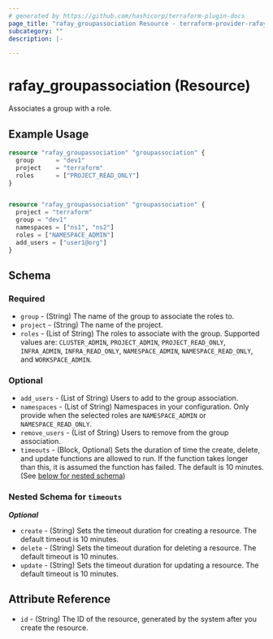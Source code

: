 ```yaml
---
# generated by https://github.com/hashicorp/terraform-plugin-docs
page_title: "rafay_groupassociation Resource - terraform-provider-rafay"
subcategory: ""
description: |-

---
```


# rafay_groupassociation (Resource)

Associates a group with a role.


## Example Usage

```terraform
resource "rafay_groupassociation" "groupassociation" {
  group      = "dev1"
  project    = "terraform"
  roles      = ["PROJECT_READ_ONLY"]
}


resource "rafay_groupassociation" "groupassociation" {
  project = "terraform"
  group = "dev1"
  namespaces = ["ns1", "ns2"]
  roles = ["NAMESPACE_ADMIN"]
  add_users = ["user1@org"]
}
```

<!-- schema generated by tfplugindocs -->
## Schema

### Required

- `group` - (String) The name of the group to associate the roles to.
- `project` - (String) The name of the project.
- `roles` - (List of String) The roles to associate with the group. Supported values are: `CLUSTER_ADMIN`, `PROJECT_ADMIN`, `PROJECT_READ_ONLY`, `INFRA_ADMIN`, `INFRA_READ_ONLY`, `NAMESPACE_ADMIN`, `NAMESPACE_READ_ONLY`, and `WORKSPACE_ADMIN`.

### Optional

- `add_users` - (List of String) Users to add to the group association.
- `namespaces` - (List of String) Namespaces in your configuration. Only provide when the selected roles are `NAMESPACE_ADMIN` or `NAMESPACE_READ_ONLY`.
- `remove_users` - (List of String) Users to remove from the group association.
- `timeouts` - (Block, Optional) Sets the duration of time the create, delete, and update functions are allowed to run. If the function takes longer than this, it is assumed the function has failed. The default is 10 minutes. (See [below for nested schema](#nestedblock--timeouts))


<a id="nestedblock--timeouts"></a>
### Nested Schema for `timeouts`

***Optional***

- `create` - (String) Sets the timeout duration for creating a resource. The default timeout is 10 minutes.
- `delete` - (String) Sets the timeout duration for deleting a resource. The default timeout is 10 minutes.
- `update` - (String) Sets the timeout duration for updating a resource. The default timeout is 10 minutes.


## Attribute Reference

- `id` - (String) The ID of the resource, generated by the system after you create the resource.

